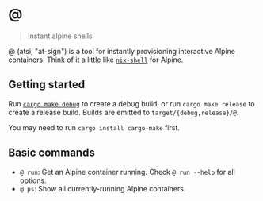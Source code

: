 # @

> instant alpine shells

@ (atsi, "at-sign") is a tool for instantly provisioning interactive Alpine
containers. Think of it a little like
[`nix-shell`](https://nixos.org/manual/nix/stable/command-ref/nix-shell.html)
for Alpine.

## Getting started

Run [`cargo make debug`](https://github.com/sagiegurari/cargo-make) to create
a debug build, or run `cargo make release` to create a release build. Builds
are emitted to `target/{debug,release}/@`.

You may need to run `cargo install cargo-make` first.

## Basic commands

- `@ run`: Get an Alpine container running. Check `@ run --help` for all
           options.
- `@ ps`: Show all currently-running Alpine containers.